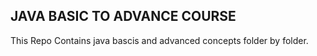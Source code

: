 ## JAVA BASIC TO ADVANCE COURSE
This Repo Contains java bascis and advanced concepts folder by folder.
